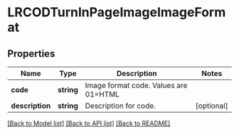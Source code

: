 # LRCODTurnInPageImageImageFormat

## Properties
Name | Type | Description | Notes
------------ | ------------- | ------------- | -------------
**code** | **string** | Image format code. Values are 01&#x3D;HTML | 
**description** | **string** | Description for code. | [optional] 

[[Back to Model list]](../../README.md#documentation-for-models) [[Back to API list]](../../README.md#documentation-for-api-endpoints) [[Back to README]](../../README.md)

